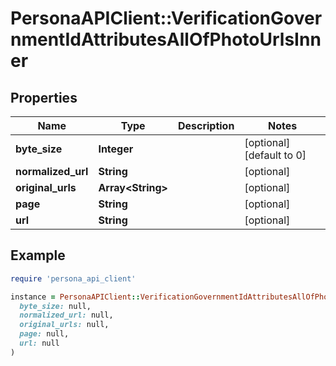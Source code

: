# PersonaAPIClient::VerificationGovernmentIdAttributesAllOfPhotoUrlsInner

## Properties

| Name | Type | Description | Notes |
| ---- | ---- | ----------- | ----- |
| **byte_size** | **Integer** |  | [optional][default to 0] |
| **normalized_url** | **String** |  | [optional] |
| **original_urls** | **Array&lt;String&gt;** |  | [optional] |
| **page** | **String** |  | [optional] |
| **url** | **String** |  | [optional] |

## Example

```ruby
require 'persona_api_client'

instance = PersonaAPIClient::VerificationGovernmentIdAttributesAllOfPhotoUrlsInner.new(
  byte_size: null,
  normalized_url: null,
  original_urls: null,
  page: null,
  url: null
)
```

